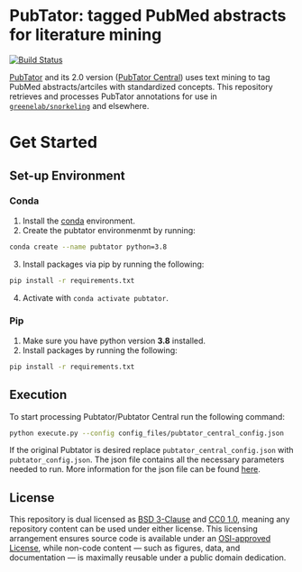 # PubTator: tagged PubMed abstracts for literature mining

[![Build Status](https://travis-ci.org/greenelab/pubtator.svg?branch=master)](https://travis-ci.org/greenelab/pubtator)

[PubTator](https://www.ncbi.nlm.nih.gov/CBBresearch/Lu/Demo/PubTator/) and its 2.0 version ([PubTator Central](https://www.ncbi.nlm.nih.gov/CBBresearch/Lu/Demo/PubTatorCentral/)) uses text mining to tag PubMed abstracts/artciles with standardized concepts. This repository retrieves and processes PubTator annotations for use in [`greenelab/snorkeling`](https://github.com/greenelab/snorkeling) and elsewhere.

# Get Started

## Set-up Environment

### Conda

1. Install the [conda](https://conda.io) environment.
2. Create the pubtator environmenmt by running:

```sh
conda create --name pubtator python=3.8
```
3. Install packages via pip by running the following:

```sh
pip install -r requirements.txt
```

4. Activate with `conda activate pubtator`.

### Pip

1. Make sure you have python version **3.8** installed.
2. Install packages by running the following:

```sh
pip install -r requirements.txt
```


## Execution

To start processing Pubtator/Pubtator Central run the following command:

```sh
python execute.py --config config_files/pubtator_central_config.json
```

If the original Pubtator is desired replace `pubtator_central_config.json` with `pubtator_config.json`. The json file contains all the necessary parameters needed to run. More information for the json file can be found [here](config_files).

## License

This repository is dual licensed as [BSD 3-Clause](LICENSE-BSD.md) and [CC0 1.0](LICENSE-CC0.md), meaning any repository content can be used under either license. This licensing arrangement ensures source code is available under an [OSI-approved License](https://opensource.org/licenses/alphabetical), while non-code content — such as figures, data, and documentation — is maximally reusable under a public domain dedication.
